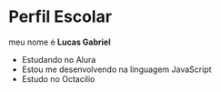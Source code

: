 # Perfil Escolar
meu nome é **Lucas Gabriel**

 - Estudando no Alura
 - Estou me desenvolvendo na linguagem JavaScript
 - Estudo no Octacilio
